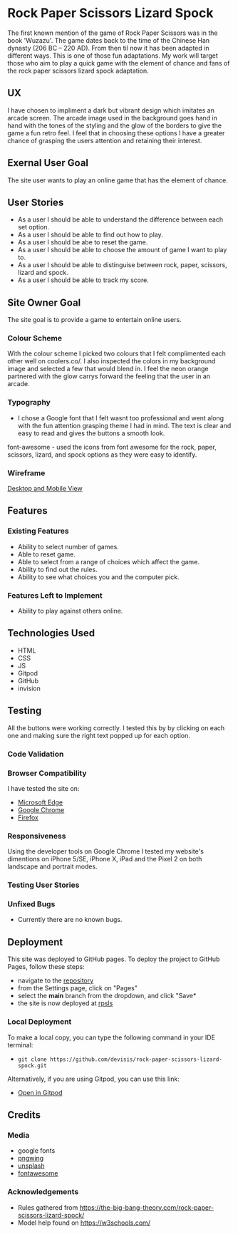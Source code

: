 # Rock Paper Scissors Lizard Spock

The first known mention of the game of Rock Paper Scissors was in the book 'Wuzazu'. The game dates back to the time of the Chinese Han dynasty (206 BC – 220 AD). From then til now it has been adapted in different ways. This is one of those fun adaptations. My work will target those who aim to play a quick game with the element of chance and fans of the rock paper scissors lizard spock adaptation.

## UX

I have chosen to impliment a dark but vibrant design which imitates an arcade screen. The arcade image used in the background goes hand in hand with the tones of the styling and the glow of the borders to give the game a fun retro feel. I feel that in choosing these options I have a greater chance of grasping the users attention and retaining their interest.

## Exernal User Goal

The site user wants to play an online game that has the element of chance.

## User Stories

- As a user I should be able to understand the difference between each set option.
- As a user I should be able to find out how to play.
- As a user I should be abe to reset the game.
- As a user I should be able to choose the amount of game I want to play to.
- As a user I should be able to distinguise between rock, paper, scissors, lizard and spock.
- As a user I should be able to track my score.

## Site Owner Goal

The site goal is to provide a game to entertain online users.

### Colour Scheme

With the colour scheme I picked two colours that I felt complimented each other well on coolers.co/. I also inspected the colors in my background image and selected a few that would blend in. I feel the neon orange partnered with the glow carrys forward the feeling that the user in an arcade.

### Typography

- I chose a Google font that I felt wasnt too professional and went along with the fun attention grasping theme I had in mind. The text is clear and easy to read and gives the buttons a smooth look.

font-awesome - used the icons from font awesome for the rock, paper, scissors, lizard, and spock options as they were easy to identify.

### Wireframe

[Desktop and Mobile View](/workspace/rock-paper-scissors-lizard-spock/documentation/wireframes/rpsls-wireframe.png)

## Features 

### Existing Features

- Ability to select number of games.
- Able to reset game.
- Able to select from a range of choices which affect the game.
- Ability to find out the rules.
- Ability to see what choices you and the computer pick.


### Features Left to Implement

- Ability to play against others online.

## Technologies Used

 - HTML
 - CSS
 - JS
 - Gitpod
 - GitHub
 - invision

## Testing 

All the buttons were working correctly. I tested this by by clicking on each one and making sure the right text popped up for each option.


### Code Validation

### Browser Compatibility

I have tested the site on:
- [Microsoft Edge](/workspace/rock-paper-scissors-lizard-spock/documentation/compatability/edge-compatability.jpg) 
- [Google Chrome](/workspace/rock-paper-scissors-lizard-spock/documentation/compatability/chrome-compatability.png) 
- [Firefox](/workspace/rock-paper-scissors-lizard-spock/documentation/compatability/firefox-compatability.jpg)

### Responsiveness

Using the developer tools on Google Chrome I tested my website's dimentions on iPhone 5/SE, iPhone X, iPad and the Pixel 2 on both landscape and portrait modes. 

### Testing User Stories



### Unfixed Bugs

- Currently there are no known bugs.

## Deployment

This site was deployed to GitHub pages. To deploy the project to GitHub Pages, follow these steps:
- navigate to the [repository](https://github.com/devisis/rock-paper-scissors-lizard-spock)
- from the Settings page, click on "Pages"
- select the **main** branch from the dropdown, and click "Save*
- the site is now deployed at [rpsls](https://devisis.github.io/rock-paper-scissors-lizard-spock/)

### Local Deployment

To make a local copy, you can type the following command in your IDE terminal:
- `git clone https://github.com/devisis/rock-paper-scissors-lizard-spock.git`

Alternatively, if you are using Gitpod, you can use this link:
- [Open in Gitpod](https://gitpod.io/#https://github.com/devisis/rock-paper-scissors-lizard-spock)

## Credits

### Media

- google fonts
- [pngwing](https://www.pngwing.com/)
- [unsplash](https://unsplash.com/)
- [fontawesome](https://fontawesome.com/)

### Acknowledgements
- Rules gathered from https://the-big-bang-theory.com/rock-paper-scissors-lizard-spock/
- Model help found on https://w3schools.com/ 